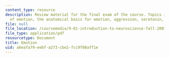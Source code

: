 ```yaml
---
content_type: resource
description: Review material for the final exam of the course. Topics include theories
  of emotion, the anatomical basis for emotion, aggression, serotonin, and attachment.
file: null
file_location: /coursemedia/9-01-introduction-to-neuroscience-fall-2007/a6eafa79eebfa273cbe2fcc9f08aff1e_finalrev_emotn.pdf
file_type: application/pdf
resourcetype: Document
title: Emotion
uid: a6eafa79-eebf-a273-cbe2-fcc9f08aff1e
---
```

